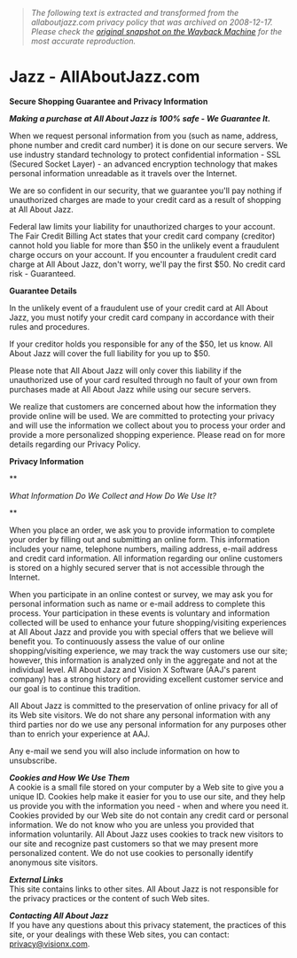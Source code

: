> *The following text is extracted and transformed from the allaboutjazz.com privacy policy that was archived on 2008-12-17. Please check the [original snapshot on the Wayback Machine](https://web.archive.org/web/20081217025617id_/http%3A//www.allaboutjazz.com/privacy.htm) for the most accurate reproduction.*

# Jazz - AllAboutJazz.com

  
**Secure Shopping Guarantee and Privacy Information**

  


**_Making a purchase at All About Jazz is 100% safe - We Guarantee It._**

When we request personal information from you (such as name, address, phone number and credit card number) it is done on our secure servers. We use industry standard technology to protect confidential information - SSL (Secured Socket Layer) - an advanced encryption technology that makes personal information unreadable as it travels over the Internet.

We are so confident in our security, that we guarantee you'll pay nothing if unauthorized charges are made to your credit card as a result of shopping at All About Jazz.

Federal law limits your liability for unauthorized charges to your account. The Fair Credit Billing Act states that your credit card company (creditor) cannot hold you liable for more than $50 in the unlikely event a fraudulent charge occurs on your account. If you encounter a fraudulent credit card charge at All About Jazz, don't worry, we'll pay the first $50. No credit card risk - Guaranteed. 

**Guarantee Details**

In the unlikely event of a fraudulent use of your credit card at All About Jazz, you must notify your credit card company in accordance with their rules and procedures.

If your creditor holds you responsible for any of the $50, let us know. All About Jazz will cover the full liability for you up to $50.

Please note that All About Jazz will only cover this liability if the unauthorized use of your card resulted through no fault of your own from purchases made at All About Jazz while using our secure servers.

We realize that customers are concerned about how the information they provide online will be used. We are committed to protecting your privacy and will use the information we collect about you to process your order and provide a more personalized shopping experience. Please read on for more details regarding our Privacy Policy.

**Privacy Information**

 **

_What Information Do We Collect and How Do We Use It?_

**

When you place an order, we ask you to provide information to complete your order by filling out and submitting an online form. This information includes your name, telephone numbers, mailing address, e-mail address and credit card information. All information regarding our online customers is stored on a highly secured server that is not accessible through the Internet.

When you participate in an online contest or survey, we may ask you for personal information such as name or e-mail address to complete this process. Your participation in these events is voluntary and information collected will be used to enhance your future shopping/visiting experiences at All About Jazz and provide you with special offers that we believe will benefit you. To continuously assess the value of our online shopping/visiting experience, we may track the way customers use our site; however, this information is analyzed only in the aggregate and not at the individual level. All About Jazz and Vision X Software (AAJ's parent company) has a strong history of providing excellent customer service and our goal is to continue this tradition. 

All About Jazz is committed to the preservation of online privacy for all of its Web site visitors. We do not share any personal information with any third parties nor do we use any personal information for any purposes other than to enrich your experience at AAJ. 

Any e-mail we send you will also include information on how to unsubscribe.

**_Cookies and How We Use Them_**  
A cookie is a small file stored on your computer by a Web site to give you a unique ID. Cookies help make it easier for you to use our site, and they help us provide you with the information you need - when and where you need it. Cookies provided by our Web site do not contain any credit card or personal information. We do not know who you are unless you provided that information voluntarily. All About Jazz uses cookies to track new visitors to our site and recognize past customers so that we may present more personalized content. We do not use cookies to personally identify anonymous site visitors. 

**_External Links_**   
This site contains links to other sites. All About Jazz is not responsible for the privacy practices or the content of such Web sites. 

**_Contacting All About Jazz_**   
If you have any questions about this privacy statement, the practices of this site, or your dealings with these Web sites, you can contact: [privacy@visionx.com](mailto:privacy@visionx.com). 
